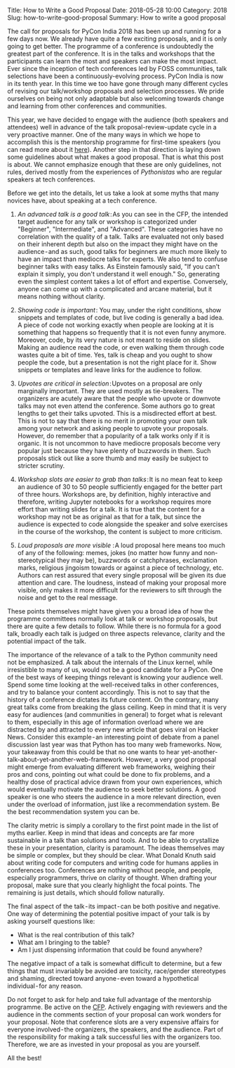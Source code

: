 Title: How to Write a Good Proposal
Date: 2018-05-28 10:00
Category: 2018
Slug: how-to-write-good-proposal
Summary: How to write a good proposal

The call for proposals for PyCon India 2018 has been up and running for a few days now. We already have quite a few exciting proposals, and it is only going to get better. The programme of a conference is undoubtedly the greatest part of the conference. It is in the talks and workshops that the participants can learn the most and speakers can make the most impact. Ever since the inception of tech conferences led by FOSS communities, talk selections have been a continuously-evolving process. PyCon India is now in its tenth year. In this time we too have gone through many different cycles of revising our talk/workshop proposals and selection processes. We pride ourselves on being not only adaptable but also welcoming towards change and learning from other conferences and communities.

This year, we have decided to engage with the audience (both speakers and attendees) well in advance of the talk proposal-review-update cycle in a very proactive manner. One of the many ways in which we hope to accomplish this is the mentorship programme for first-time speakers (you can read more about it [here](https://in.pycon.org/cfp/2018/proposals/)). Another step in that direction is laying down some guidelines about what makes a good proposal. That is what this post is about. We cannot emphasize enough that these are only guidelines, not rules, derived mostly from the experiences of _Pythonistas_ who are regular speakers at tech conferences.

Before we get into the details, let us take a look at some myths that many novices have, about speaking at a tech conference.

1. _An advanced talk is a good talk_ : As you can see in the CFP, the intended target audience for any talk or workshop is categorized under "Beginner", "Intermediate", and "Advanced". These categories have no correlation with the quality of a talk. Talks are evaluated not only based on their inherent depth but also on the impact they might have on the audience - and as such, good talks for beginners are much more likely to have an impact than mediocre talks for experts. We also tend to confuse beginner talks with easy talks. As Einstein famously said, "If you can't explain it simply, you don't understand it well enough." So, generating even the simplest content takes a lot of effort and expertise. Conversely, anyone can come up with a complicated and arcane material, but it means nothing without clarity.

2. _Showing code is important_ : You may, under the right conditions, show snippets and templates of code, but live coding is generally a bad idea. A piece of code not working exactly when people are looking at it is something that happens so frequently that it is not even funny anymore. Moreover, code, by its very nature is not meant to reside on slides. Making an audience read the code, or even walking them through code wastes quite a bit of time. Yes, talk is cheap and you ought to show people the code, but a presentation is not the right place for it. Show snippets or templates and leave links for the audience to follow.

3. _Upvotes are critical in selection_ : Upvotes on a proposal are only marginally important. They are used mostly as tie-breakers. The organizers are acutely aware that the people who upvote or downvote talks may not even attend the conference. Some authors go to great lengths to get their talks upvoted. This is a misdirected effort at best. This is not to say that there is no merit in promoting your own talk among your network and asking people to upvote your proposals. However, do remember that a popularity of a talk works only if it is organic. It is not uncommon to have mediocre proposals become very popular just because they have plenty of buzzwords in them. Such proposals stick out like a sore thumb and may easily be subject to stricter scrutiny.

4. _Workshop slots are easier to grab than talks_ : It is no mean feat to keep an audience of 30 to 50 people sufficiently engaged for the better part of three hours. Workshops are, by definition, highly interactive and therefore, writing Jupyter notebooks for a workshop requires more effort than writing slides for a talk. It is true that the content for a workshop may not be as original as that for a talk, but since the audience is expected to code alongside the speaker and solve exercises in the course of the workshop, the content is subject to more criticism.

5. _Loud proposals are more visible_ : A loud proposal here means too much of any of the following: memes, jokes (no matter how funny and non-stereotypical they may be), buzzwords or catchphrases, exclamation marks, religious jingoism towards or against a piece of technology, etc. Authors can rest assured that every single proposal will be given its due attention and care. The loudness, instead of making your proposal more visible, only makes it more difficult for the reviewers to sift through the noise and get to the real message.

These points themselves might have given you a broad idea of how the programme committees normally look at talk or workshop proposals, but there are quite a few details to follow. While there is no formula for a good talk, broadly each talk is judged on three aspects  relevance, clarity and the potential impact of the talk.

The importance of the relevance of a talk to the Python community need not be emphasized. A talk about the internals of the Linux kernel, while irresistible to many of us, would not be a good candidate for a PyCon. One of the best ways of keeping things relevant is knowing your audience well. Spend some time looking at the well-received talks in other conferences, and try to balance your content accordingly. This is not to say that the history of a conference dictates its future content. On the contrary, many great talks come from breaking the glass ceiling. Keep in mind that it is very easy for audiences (and communities in general) to forget what is relevant to them, especially in this age of information overload where we are distracted by and attracted to every new article that goes viral on Hacker News. Consider this example - an interesting point of debate from a panel discussion last year was that Python has too many web frameworks. Now, your takeaway from this could be that no one wants to hear yet-another-talk-about-yet-another-web-framework. However, a very good proposal might emerge from evaluating different web frameworks, weighing their pros and cons, pointing out what could be done to fix problems, and a healthy dose of practical advice drawn from your own experiences, which would eventually motivate the audience to seek better solutions. A good speaker is one who steers the audience in a more relevant direction, even under the overload of information, just like a recommendation system. Be the best recommendation system you can be.

The clarity metric is simply a corollary to the first point made in the list of myths earlier. Keep in mind that ideas and concepts are far more sustainable in a talk than solutions and tools. And to be able to crystallize these in your presentation, clarity is paramount. The ideas themselves may be simple or complex, but they should be clear. What Donald Knuth said about writing code for computers and writing code for humans applies in conferences too. Conferences are nothing without people, and people, especially programmers, thrive on clarity of thought. When drafting your proposal, make sure that you clearly highlight the focal points. The remaining is just details, which should follow naturally.

The final aspect of the talk - its impact - can be both positive and negative. One way of determining the potential positive impact of your talk is by asking yourself questions like:

- What is the real contribution of this talk?
- What am I bringing to the table?
- Am I just dispensing information that could be found anywhere?

The negative impact of a talk is somewhat difficult to determine, but a few things that must invariably be avoided are toxicity, race/gender stereotypes and shaming, directed toward anyone - even toward a hypothetical individual - for any reason.

Do not forget to ask for help and take full advantage of the mentorship programme. Be active on the [CFP](https://in.pycon.org/cfp/2018/proposals/). Actively engaging with reviewers and the audience in the comments section of your proposal can work wonders for your proposal. Note that conference slots are a very expensive affairs for everyone involved - the organizers, the speakers, and the audience. Part of the responsibility for making a talk successful lies with the organizers too. Therefore, we are as invested in your proposal as you are yourself.

All the best!
